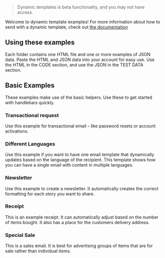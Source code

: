 > Dynamic templates is beta functionality, and you may not have access.

Welcome to dynamic template examples! For more information about how to send with a dynamic template, check out [the documentation](https://sendgrid.com/docs/User_Guide/Transactional_Templates/Using_handlebars.html)

## Using these examples

Each folder contains one HTML file and one or more examples of JSON data. Paste the HTML and JSON data into your account for easy use. Use the HTML in the CODE section, and use the JSON in the TEST DATA section.

## Basic Examples

These examples make use of the basic helpers. Use these to get started with handlebars quickly.

### Transactional request

Use this example for transactional email - like password resets or account activations.

### Different Languages

Use this example if you want to have one email template that dynamically updates based on the language of the recipient. This template shows how you can have a single email with content in multiple languages.

### Newsletter

Use this example to create a newsletter. It automatically creates the correct formatting for each story you want to share.

### Receipt

This is an example receipt. It can automatically adjust based on the number of items bought. It also has a place for the customers delivery address.

### Special Sale

This is a sales email. It is best for advertising groups of items that are for sale rather than individual items.
